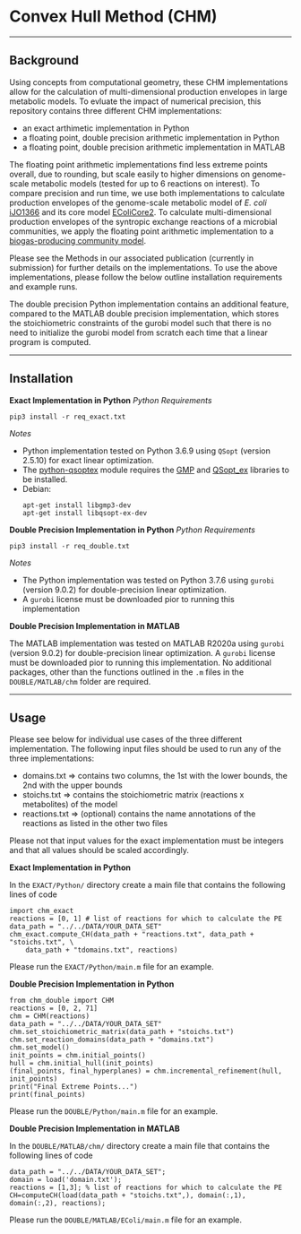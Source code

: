 # Convex Hull Method (CHM) 

_________________________________________________________________

## Background 

Using concepts from computational geometry, these CHM implementations allow for the calculation of multi-dimensional production envelopes in large metabolic models. To evluate the impact of numerical precision, this repository contains three different CHM implementations:
- an exact arthimetic implementation in Python
- a floating point, double precision arithmetic implementation in Python 
- a floating point, double precision arithmetic implementation in MATLAB 

The floating point arithmetic implementations find less extreme points overall, due to rounding, but scale easily to higher dimensions on genome-scale metabolic models (tested for up to 6 reactions on interest). To compare precision and run time, we use both implementations to calculate production envelopes of the genome-scale metabolic model of *E. coli* [iJO1366](https://www.ncbi.nlm.nih.gov/pmc/articles/PMC3261703/) and its core model [EColiCore2](https://www.ncbi.nlm.nih.gov/pmc/articles/PMC5206746/). To calculate multi-dimensional production envelopes of the syntropic exchange reactions of a microbial communities, we apply the floating point arithmetic implementation to a [biogas-producing community model](https://biotechnologyforbiofuels.biomedcentral.com/articles/10.1186/s13068-016-0429-x).

Please see the Methods in our associated publication (currently in submission) for further details on the implementations. To use the above implementations, please follow the below outline installation requirements and example runs. 

The double precision Python implementation contains an additional feature, compared to the MATLAB double precision implementation, which stores the stoichiometric constraints of the gurobi model such that there is no need to initialize the gurobi model from scratch each time that a linear program is computed. 

_________________________________________________________________

## Installation  

__Exact Implementation in Python__
*Python Requirements*
```
pip3 install -r req_exact.txt
```

*Notes*
- Python implementation tested on Python 3.6.9 using `QSopt` (version 2.5.10) for exact linear optimization.
- The [python-qsoptex](https://github.com/jonls/python-qsoptex) module requires the [GMP](https://gmplib.org/) and [QSopt_ex](https://github.com/jonls/qsopt-ex) libraries to be installed.
- Debian:
    ```
    apt-get install libgmp3-dev
    apt-get install libqsopt-ex-dev
    ```

__Double Precision Implementation in Python__
*Python Requirements*
```
pip3 install -r req_double.txt
```

*Notes*
- The Python implementation was tested on Python 3.7.6 using `gurobi` (version 9.0.2) for double-precision linear optimization.
- A `gurobi` license must be downloaded pior to running this implementation

__Double Precision Implementation in MATLAB__

The MATLAB implementation was tested on MATLAB R2020a using `gurobi` (version 9.0.2) for double-precision linear optimization. A `gurobi` license must be downloaded pior to running this implementation. No additional packages, other than the functions outlined in the `.m` files in the `DOUBLE/MATLAB/chm` folder are required. 

_________________________________________________________________

## Usage

Please see below for individual use cases of the three different implementation. The following input files should be used to run any of the three implementations: 
- domains.txt => contains two columns, the 1st with the lower bounds, the 2nd with the upper bounds
- stoichs.txt => contains the stoichiometric matrix (reactions x metabolites) of the model
- reactions.txt => (optional) contains the name annotations of the reactions as listed in the other two files

Please not that input values for the exact implementation must be integers and that all values should be scaled accordingly. 

__Exact Implementation in Python__

In the `EXACT/Python/` directory create a main file that contains the following lines of code
```
import chm_exact
reactions = [0, 1] # list of reactions for which to calculate the PE
data_path = "../../DATA/YOUR_DATA_SET"
chm_exact.compute_CH(data_path + "reactions.txt", data_path + "stoichs.txt", \
    data_path + "tdomains.txt", reactions)
```

Please run the `EXACT/Python/main.m` file for an example.


__Double Precision Implementation in Python__

```
from chm_double import CHM
reactions = [0, 2, 71] 
chm = CHM(reactions)
data_path = "../../DATA/YOUR_DATA_SET"
chm.set_stoichiometric_matrix(data_path + "stoichs.txt")
chm.set_reaction_domains(data_path + "domains.txt")
chm.set_model()
init_points = chm.initial_points()
hull = chm.initial_hull(init_points)
(final_points, final_hyperplanes) = chm.incremental_refinement(hull, init_points)
print("Final Extreme Points...")
print(final_points)
```

Please run the `DOUBLE/Python/main.m` file for an example. 


__Double Precision Implementation in MATLAB__

In the `DOUBLE/MATLAB/chm/` directory create a main file that contains the following lines of code
```
data_path = "../../DATA/YOUR_DATA_SET";
domain = load('domain.txt');
reactions = [1,3]; % list of reactions for which to calculate the PE
CH=computeCH(load(data_path + "stoichs.txt",), domain(:,1), domain(:,2), reactions);
```

Please run the `DOUBLE/MATLAB/EColi/main.m` file for an example. 
